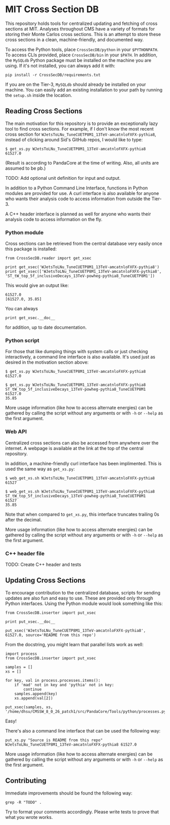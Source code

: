 # MIT Cross Section DB

This repository holds tools for centralized updating and fetching of cross sections at MIT.
Analyses throughout CMS have a variety of formats for storing their Monte Carlos cross sections.
This is an attempt to store these cross sections in a clean, machine-friendly, and documented way.

To access the Python tools, place ``CrossSecDB/python`` in your ``$PYTHONPATH``.
To access CLIs provided, place ``CrossSecDB/bin`` in your ``$PATH``.
In addition, the ``MySQLdb`` Python package must be installed on the machine you are using.
If it's not installed, you can always add it with:

    pip install -r CrossSecDB/requirements.txt

If you are on the Tier-3, ``MySQLdb`` should already be installed on your machine.
You can easily add an existing installation to your path by running the ``setup.sh`` inside the location.

## Reading Cross Sections

The main motivation for this repository is to provide an exceptionally lazy tool to find cross sections.
For example, if I don't know the most recent cross section for ``WJetsToLNu_TuneCUETP8M1_13TeV-amcatnloFXFX-pythia8``,
instead of clicking around Sid's GitHub repos, I would like to type:

    $ get_xs.py WJetsToLNu_TuneCUETP8M1_13TeV-amcatnloFXFX-pythia8
    61527.0

(Result is according to PandaCore at the time of writing. Also, all units are assumed to be pb.)

TODO: Add optional unit definition for input and output.

In addition to a Python Command Line Interface, functions in Python modules are provided for use.
A curl interface is also available for anyone who wants their analysis code to access information from outside the Tier-3.

A C++ header interface is planned as well for anyone who wants their analysis code to access information on the fly.

### Python module

Cross sections can be retrieved from the central database very easily once this package is installed:

    from CrossSecDB.reader import get_xsec

    print get_xsec('WJetsToLNu_TuneCUETP8M1_13TeV-amcatnloFXFX-pythia8')
    print get_xsec(['WJetsToLNu_TuneCUETP8M1_13TeV-amcatnloFXFX-pythia8', 'ST_tW_top_5f_inclusiveDecays_13TeV-powheg-pythia8_TuneCUETP8M1'])

This would give an output like:

    61527.0
    [61527.0, 35.85]

You can always

    print get_xsec.__doc__

for addition, up to date documentation.

### Python script

For those that like dumping things with system calls or just checking interactively, a command line interface is also available.
It's used just as desired in the motivation section above:

    $ get_xs.py WJetsToLNu_TuneCUETP8M1_13TeV-amcatnloFXFX-pythia8
    61527.0

    $ get_xs.py WJetsToLNu_TuneCUETP8M1_13TeV-amcatnloFXFX-pythia8 ST_tW_top_5f_inclusiveDecays_13TeV-powheg-pythia8_TuneCUETP8M1
    61527.0
    35.85

More usage information (like how to access alternate energies) can be gathered by
calling the script without any arguments or with ``-h`` or ``--help`` as the first argument.

### Web API

Centralized cross sections can also be accessed from anywhere over the internet.
A webpage is available at the link at the top of the central repository.

In addition, a machine-friendly curl interface has been implimented.
This is used the same way as ``get_xs.py``:

    $ web_get_xs.sh WJetsToLNu_TuneCUETP8M1_13TeV-amcatnloFXFX-pythia8
    61527

    $ web_get_xs.sh WJetsToLNu_TuneCUETP8M1_13TeV-amcatnloFXFX-pythia8 ST_tW_top_5f_inclusiveDecays_13TeV-powheg-pythia8_TuneCUETP8M1
    61527
    35.85

Note that when compared to ``get_xs.py``, this interface truncates trailing 0s after the decimal.

More usage information (like how to access alternate energies) can be gathered by
calling the script without any arguments or with ``-h`` or ``--help`` as the first argument.

### C++ header file

TODO: Create C++ header and tests

## Updating Cross Sections

To encourage contribution to the centralized database, scripts for sending updates are also fun and easy to use.
These are provided only through Python interfaces.
Using the Python module would look something like this:

    from CrossSecDB.inserter import put_xsec

    print put_xsec.__doc__

    put_xsec('WJetsToLNu_TuneCUETP8M1_13TeV-amcatnloFXFX-pythia8', 61527.0, source='README from this repo')

From the docstring, you might learn that parallel lists work as well:

    import process
    from CrossSecDB.inserter import put_xsec

    samples = []
    xs = []

    for key, val in process.processes.items():
        if 'mad' not in key and 'pythia' not in key:
            continue
        samples.append(key)
        xs.append(val[2])

    put_xsec(samples, xs, '/home/dhsu/CMSSW_8_0_26_patch1/src/PandaCore/Tools/python/processes.py')

Easy!

There's also a command line interface that can be used the following way:

    put_xs.py "Source is README from this repo" WJetsToLNu_TuneCUETP8M1_13TeV-amcatnloFXFX-pythia8 61527.0

More usage information (like how to access alternate energies) can be gathered by
calling the script without any arguments or with ``-h`` or ``--help`` as the first argument.

## Contributing

Immediate improvements should be found the following way:

    grep -R "TODO" .

Try to format your comments accordingly.
Please write tests to prove that what you wrote works.
